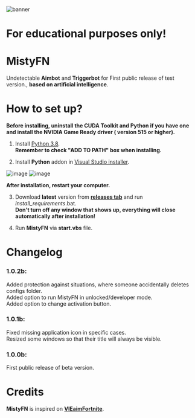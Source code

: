 ![banner](https://repository-images.githubusercontent.com/601511587/ca4e45bf-d174-4e64-9793-d03468a8604d)

# For educational purposes only!

# MistyFN

Undetectable **Aimbot** and **Triggerbot** for First public release of test version., **based on artificial intelligence**.

# How to set up?

**Before installing, uninstall the CUDA Toolkit and Python if you have one and install the NVIDIA Game Ready driver (
version 515 or higher).**

1. Install [Python 3.8](https://www.python.org/ftp/python/3.8.0/python-3.8.0-amd64.exe).\
   **Remember to check "ADD TO PATH" box when installing.**

2. Install **Python** addon in [Visual Studio installer](https://visualstudio.microsoft.com/pl/free-developer-offers/).

![image](https://user-images.githubusercontent.com/118010017/209166455-c85d95a3-f8ef-4234-9f7d-f4e057761392.png)
![image](https://user-images.githubusercontent.com/118010017/210354285-03075466-5fb5-4d1d-b8d5-f6a4c2fd17c0.png)

**After installation, restart your computer.**

3. Download **latest** version from **[releases tab](https://github.com/MistyAI/MistyFN/releases/latest)** and run 
   *install_requirements*.bat.\
   **Don't turn off any window that shows up, everything will close automatically after installation!**

4. Run **MistyFN** via **start.vbs** file.

# Changelog

### 1.0.2b:
Added protection against situations, where someone accidentally deletes configs folder. \
Added option to run MistyFN in unlocked/developer mode. \
Added option to change activation button.


### 1.0.1b:

Fixed missing application icon in specific cases. \
Resized some windows so that their title will always be visible.

### 1.0.0b:

First public release of beta version.

# Credits

**MistyFN** is inspired on **[VIEaimFortnite](https://github.com/mikusgszyp/VIEaimFortnite)**.
